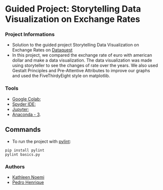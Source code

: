 # Guided Project: Storytelling Data Visualization on Exchange Rates

### Project Informations
*   Solution to the guided project Storytelling Data Visualization on Exchange Rates on [Dataquest](dataquest.io)
*   In this project, we compared the exchange rate of euro with american dollar and make a data visualization.
The data visualization was made using storyteller to see the changes of rate over the years.
We also used Gestalt Principles and Pre-Attentive Attributes to improve our graphs and used the FiveThirdyEight style on matplotlib.

### Tools
*   [Google Colab](https://colab.research.google.com/);
*   [Spyder IDE](https://www.spyder-ide.org/);
*   [Jupyter](https://jupyter.org/);
*   [Anaconda - 3](https://www.anaconda.com/products/individual).

## Commands

* To run the project with [pylint](https://pypi.org/project/pylint): 
```
pip install pylint
pylint basics.py
```

### Authors
*   [Kathleen Noemi](https://github.com/kathleenrego)
*   [Pedro Henrique](https://github.com/pedrohfonseca)
